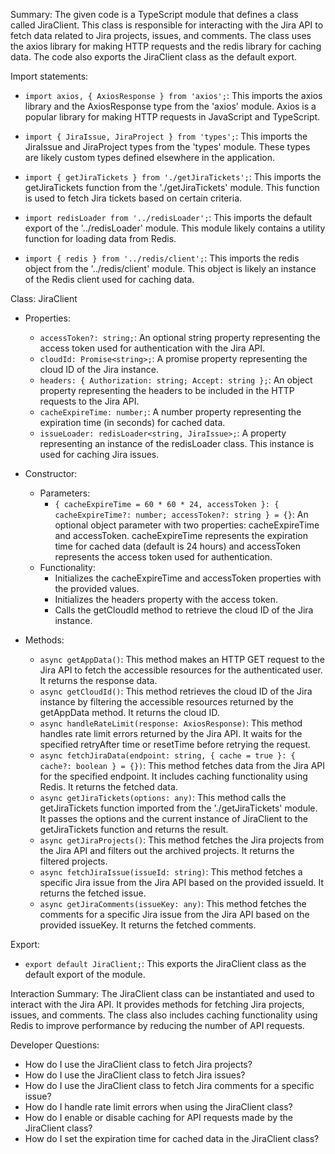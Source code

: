 Summary:
The given code is a TypeScript module that defines a class called JiraClient. This class is responsible for interacting with the Jira API to fetch data related to Jira projects, issues, and comments. The class uses the axios library for making HTTP requests and the redis library for caching data. The code also exports the JiraClient class as the default export.

Import statements:
- `import axios, { AxiosResponse } from 'axios';`: This imports the axios library and the AxiosResponse type from the 'axios' module. Axios is a popular library for making HTTP requests in JavaScript and TypeScript.

- `import { JiraIssue, JiraProject } from 'types';`: This imports the JiraIssue and JiraProject types from the 'types' module. These types are likely custom types defined elsewhere in the application.

- `import { getJiraTickets } from './getJiraTickets';`: This imports the getJiraTickets function from the './getJiraTickets' module. This function is used to fetch Jira tickets based on certain criteria.

- `import redisLoader from '../redisLoader';`: This imports the default export of the '../redisLoader' module. This module likely contains a utility function for loading data from Redis.

- `import { redis } from '../redis/client';`: This imports the redis object from the '../redis/client' module. This object is likely an instance of the Redis client used for caching data.

Class: JiraClient
- Properties:
  - `accessToken?: string;`: An optional string property representing the access token used for authentication with the Jira API.
  - `cloudId: Promise<string>;`: A promise property representing the cloud ID of the Jira instance.
  - `headers: { Authorization: string; Accept: string };`: An object property representing the headers to be included in the HTTP requests to the Jira API.
  - `cacheExpireTime: number;`: A number property representing the expiration time (in seconds) for cached data.
  - `issueLoader: redisLoader<string, JiraIssue>;`: A property representing an instance of the redisLoader class. This instance is used for caching Jira issues.

- Constructor:
  - Parameters:
    - `{ cacheExpireTime = 60 * 60 * 24, accessToken }: { cacheExpireTime?: number; accessToken?: string } = {}`: An optional object parameter with two properties: cacheExpireTime and accessToken. cacheExpireTime represents the expiration time for cached data (default is 24 hours) and accessToken represents the access token used for authentication.
  - Functionality:
    - Initializes the cacheExpireTime and accessToken properties with the provided values.
    - Initializes the headers property with the access token.
    - Calls the getCloudId method to retrieve the cloud ID of the Jira instance.

- Methods:
  - `async getAppData()`: This method makes an HTTP GET request to the Jira API to fetch the accessible resources for the authenticated user. It returns the response data.
  - `async getCloudId()`: This method retrieves the cloud ID of the Jira instance by filtering the accessible resources returned by the getAppData method. It returns the cloud ID.
  - `async handleRateLimit(response: AxiosResponse)`: This method handles rate limit errors returned by the Jira API. It waits for the specified retryAfter time or resetTime before retrying the request.
  - `async fetchJiraData(endpoint: string, { cache = true }: { cache?: boolean } = {})`: This method fetches data from the Jira API for the specified endpoint. It includes caching functionality using Redis. It returns the fetched data.
  - `async getJiraTickets(options: any)`: This method calls the getJiraTickets function imported from the './getJiraTickets' module. It passes the options and the current instance of JiraClient to the getJiraTickets function and returns the result.
  - `async getJiraProjects()`: This method fetches the Jira projects from the Jira API and filters out the archived projects. It returns the filtered projects.
  - `async fetchJiraIssue(issueId: string)`: This method fetches a specific Jira issue from the Jira API based on the provided issueId. It returns the fetched issue.
  - `async getJiraComments(issueKey: any)`: This method fetches the comments for a specific Jira issue from the Jira API based on the provided issueKey. It returns the fetched comments.

Export:
- `export default JiraClient;`: This exports the JiraClient class as the default export of the module.

Interaction Summary:
The JiraClient class can be instantiated and used to interact with the Jira API. It provides methods for fetching Jira projects, issues, and comments. The class also includes caching functionality using Redis to improve performance by reducing the number of API requests.

Developer Questions:
- How do I use the JiraClient class to fetch Jira projects?
- How do I use the JiraClient class to fetch Jira issues?
- How do I use the JiraClient class to fetch Jira comments for a specific issue?
- How do I handle rate limit errors when using the JiraClient class?
- How do I enable or disable caching for API requests made by the JiraClient class?
- How do I set the expiration time for cached data in the JiraClient class?